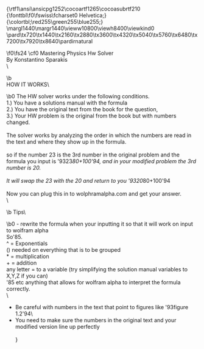 {\rtf1\ansi\ansicpg1252\cocoartf1265\cocoasubrtf210
{\fonttbl\f0\fswiss\fcharset0 Helvetica;}
{\colortbl;\red255\green255\blue255;}
\margl1440\margr1440\vieww10800\viewh8400\viewkind0
\pard\tx720\tx1440\tx2160\tx2880\tx3600\tx4320\tx5040\tx5760\tx6480\tx7200\tx7920\tx8640\pardirnatural

\f0\fs24 \cf0 Mastering Physics Hw Solver \
By Konstantino Sparakis\
\

\b \
HOW IT WORKS\

\b0 The HW solver works under the following conditions. \
1.) You have a solutions manual with the formula\
2.) You have the original text from the book for the question,\
3.) Your HW problem is the original from the book but with numbers changed.\
\
The solver works by analyzing the order in which the numbers are read in the text and where they show up in the formula.\
\
 so if the number 23 is the 3rd number in the original problem and the formula you input is \'9323*80+100\'94, and in your modified problem the 3rd number is 20. \
\
It will swap the 23 with the 20 and return to you \'9320*80+100\'94\
\
Now you can plug this in to wolphramalpha.com and get your answer.\
\

\b Tips\

\b0 - rewrite the formula when your inputting it so that it will work on input to wolfram alpha\
	So\'85.\
	^ = Exponentials\
	() needed on everything that is to be grouped\
           * = multiplication\
	+ = addition\
	any letter = to a variable (try simplifying the solution manual variables to X,Y,Z if you can)\
	\'85 etc anything that allows for wolfram alpha to interpret the formula correctly.\
\
- Be careful with numbers in the text that point to figures like \'93figure 1.2\'94\
- You need to make sure the numbers in the original text and your modified version line up perfectly\
\
}